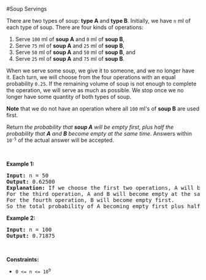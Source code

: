 #Soup Servings
<p>There are two types of soup: <strong>type A</strong> and <strong>type B</strong>. Initially, we have <code>n</code> ml of each type of soup. There are four kinds of operations:</p>
<ol>
<li>Serve <code>100</code> ml of <strong>soup A</strong> and <code>0</code> ml of <strong>soup B</strong>,</li>
<li>Serve <code>75</code> ml of <strong>soup A</strong> and <code>25</code> ml of <strong>soup B</strong>,</li>
<li>Serve <code>50</code> ml of <strong>soup A</strong> and <code>50</code> ml of <strong>soup B</strong>, and</li>
<li>Serve <code>25</code> ml of <strong>soup A</strong> and <code>75</code> ml of <strong>soup B</strong>.</li>
</ol>
<p>When we serve some soup, we give it to someone, and we no longer have it. Each turn, we will choose from the four operations with an equal probability <code>0.25</code>. If the remaining volume of soup is not enough to complete the operation, we will serve as much as possible. We stop once we no longer have some quantity of both types of soup.</p>
<p><strong>Note</strong> that we do not have an operation where all <code>100</code> ml's of <strong>soup B</strong> are used first.</p>
<p>Return <em>the probability that <strong>soup A</strong> will be empty first, plus half the probability that <strong>A</strong> and <strong>B</strong> become empty at the same time</em>. Answers within <code>10<sup>-5</sup></code> of the actual answer will be accepted.</p>
<p> </p>
<p><strong class="example">Example 1:</strong></p>
<pre><strong>Input:</strong> n = 50
<strong>Output:</strong> 0.62500
<strong>Explanation:</strong> If we choose the first two operations, A will become empty first.
For the third operation, A and B will become empty at the same time.
For the fourth operation, B will become empty first.
So the total probability of A becoming empty first plus half the probability that A and B become empty at the same time, is 0.25 * (1 + 1 + 0.5 + 0) = 0.625.
</pre>
<p><strong class="example">Example 2:</strong></p>
<pre><strong>Input:</strong> n = 100
<strong>Output:</strong> 0.71875
</pre>
<p> </p>
<p><strong>Constraints:</strong></p>
<ul>
<li><code>0 &lt;= n &lt;= 10<sup>9</sup></code></li>
</ul>
